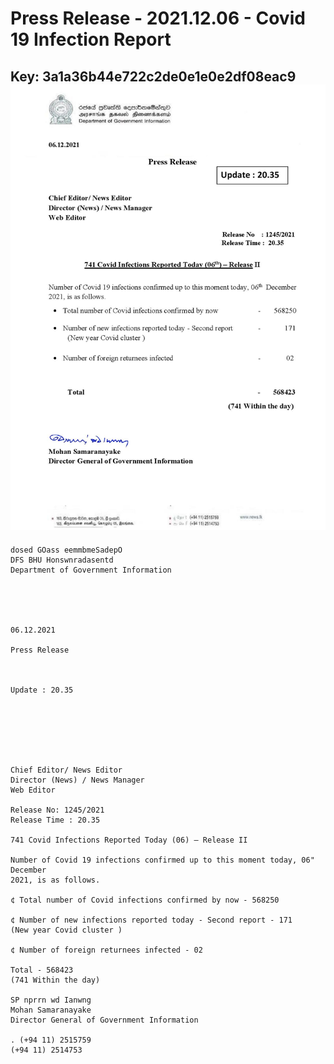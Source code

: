 # Press Release - 2021.12.06  - Covid 19 Infection Report 
Key: 3a1a36b44e722c2de0e1e0e2df08eac9 
![img](img/3a1a36b44e722c2de0e1e0e2df08eac9.jpg)
---
```
dosed GOass eemmbmeSadepO
DFS BHU Honswnradasentd
Department of Government Information

 

 

06.12.2021

Press Release

 

Update : 20.35

 

 

 

Chief Editor/ News Editor
Director (News) / News Manager
Web Editor

Release No: 1245/2021
Release Time : 20.35

741 Covid Infections Reported Today (06) — Release II

Number of Covid 19 infections confirmed up to this moment today, 06" December
2021, is as follows.

¢ Total number of Covid infections confirmed by now - 568250

¢ Number of new infections reported today - Second report - 171
(New year Covid cluster )

¢ Number of foreign returnees infected - 02

Total - 568423
(741 Within the day)

SP nprrn wd Ianwng
Mohan Samaranayake
Director General of Government Information

. (+94 11) 2515759
(+94 11) 2514753

 

```
